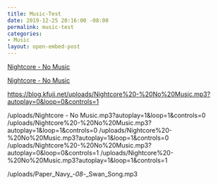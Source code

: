 ```yaml
---
title: Music-Test
date: 2019-12-25 20:16:00 -08:00
permalink: music-test
categories:
- Music
layout: open-embed-post
---
```


[Nightcore - No Music](https://blog.kfuji.net/uploads/Nightcore%20-%20No%20Music.mp3?autoplay=0&loop=0&controls=1)

<a href="https://blog.kfuji.net/uploads/Nightcore%20-%20No%20Music.mp3?autoplay=0&loop=0&controls=1">Nightcore - No Music</a>

https://blog.kfuji.net/uploads/Nightcore%20-%20No%20Music.mp3?autoplay=0&loop=0&controls=1

/uploads/Nightcore - No Music.mp3?autoplay=1&loop=1&controls=0
/uploads/Nightcore%20-%20No%20Music.mp3?autoplay=1&loop=1&controls=0
/uploads/Nightcore%20-%20No%20Music.mp3?autoplay=1&loop=1&controls=0
/uploads/Nightcore%20-%20No%20Music.mp3?autoplay=0&loop=0&controls=1
/uploads/Nightcore%20-%20No%20Music.mp3?autoplay=1&loop=1&controls=1

/uploads/Paper_Navy_-_08_-_Swan_Song.mp3